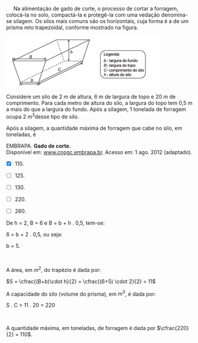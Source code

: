 

     Na alimentação de gado de corte, o processo de cortar a forragem, colocá-la no solo, compactá-la e protegê-la com uma vedação denomina-se silagem. Os silos mais comuns são os horizontais, cuja forma é a de um prisma reto trapezoidal, conforme mostrado na figura.

![](dcd79e0e-faa2-e031-e36e-fcb7f32a11fc.png)

Considere um silo de 2 m de altura, 6 m de largura de topo e 20 m de comprimento. Para cada metro de altura do silo, a largura do topo tem 0,5 m a mais do que a largura do fundo. Após a silagem, 1 tonelada de forragem ocupa 2 $m^3$desse tipo de silo.

Após a silagem, a quantidade máxima de forragem que cabe no silo, em toneladas, é

EMBRAPA. **Gado de corte.**\
Disponível em: www.cnpgc.embrapa.br. Acesso em: 1 ago. 2012 (adaptado).



- [x] 110\.
- [ ] 125\.
- [ ] 130\.
- [ ] 220\.
- [ ] 260\.


De h = 2, B = 6 e B = b + h . 0,5, tem-se:

6 = b + 2 . 0,5, ou seja:

b = 5.

 

A área, em $m^2$, do trapézio é dada por:

$S = \cfrac{(B+b)\cdot h}{2} = \cfrac{(6+5) \cdot 2}{2} = 11$

A capacidade do silo (volume do prisma), em $m^3$, é dada por:

S . C = 11 . 20 = 220

 

A quantidade máxima, em toneladas, de forragem é dada por $\cfrac{220}{2} = 110$.
